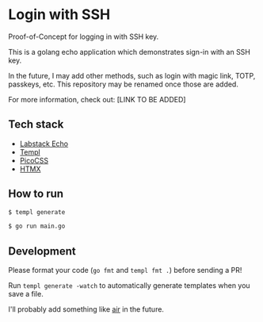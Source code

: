 # Login with SSH

Proof-of-Concept for logging in with SSH key.

This is a golang echo application which demonstrates sign-in with an SSH key.

In the future, I may add other methods, such as login with magic link, TOTP, passkeys, etc. This repository may be renamed once those are added.

For more information, check out: [LINK TO BE ADDED]

## Tech stack

- [Labstack Echo](https://echo.labstack.com)
- [Templ](https://templ.guide)
- [PicoCSS](https://picocss.com)
- [HTMX](https://htmx.org)

## How to run

```bash
$ templ generate

$ go run main.go
```

## Development

Please format your code (`go fmt` and `templ fmt .`) before sending a PR!

Run `templ generate -watch` to automatically generate templates when you save a file.

I'll probably add something like [air](https://github.com/cosmtrek/air) in the future.
